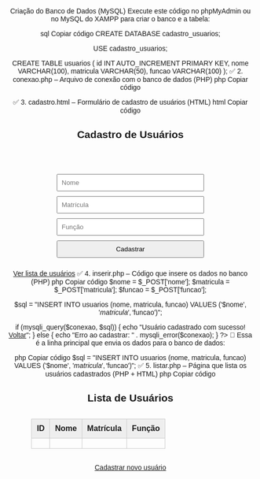 Criação do Banco de Dados (MySQL)
Execute este código no phpMyAdmin ou no MySQL do XAMPP para criar o banco e a tabela:

sql
Copiar código
CREATE DATABASE cadastro_usuarios;

USE cadastro_usuarios;

CREATE TABLE usuarios (
    id INT AUTO_INCREMENT PRIMARY KEY,
    nome VARCHAR(100),
    matricula VARCHAR(50),
    funcao VARCHAR(100)
);
✅ 2. conexao.php – Arquivo de conexão com o banco de dados (PHP)
php
Copiar código
<?php
$host = "localhost";
$user = "root";
$senha = "";
$banco = "cadastro_usuarios";

$conexao = mysqli_connect($host, $user, $senha, $banco);

if (!$conexao) {
    die("Erro ao conectar com o banco de dados: " . mysqli_connect_error());
}
?>
✅ 3. cadastro.html – Formulário de cadastro de usuários (HTML)
html
Copiar código
<!DOCTYPE html>
<html>
<head>
    <meta charset="UTF-8">
    <title>Cadastro de Usuários</title>
    <style>
        body { text-align: center; font-family: Arial; }
        form { display: inline-block; margin-top: 50px; text-align: left; }
        input, button { display: block; margin-bottom: 10px; width: 300px; padding: 8px; }
    </style>
</head>
<body>
    <h2>Cadastro de Usuários</h2>
    <form action="inserir.php" method="POST">
        <input type="text" name="nome" placeholder="Nome" required>
        <input type="text" name="matricula" placeholder="Matrícula" required>
        <input type="text" name="funcao" placeholder="Função" required>
        <button type="submit">Cadastrar</button>
    </form>
    <br>
    <a href="listar.php">Ver lista de usuários</a>
</body>
</html>
✅ 4. inserir.php – Código que insere os dados no banco (PHP)
php
Copiar código
<?php
include "conexao.php";

$nome = $_POST['nome'];
$matricula = $_POST['matricula'];
$funcao = $_POST['funcao'];

$sql = "INSERT INTO usuarios (nome, matricula, funcao) VALUES ('$nome', '$matricula', '$funcao')";

if (mysqli_query($conexao, $sql)) {
    echo "Usuário cadastrado com sucesso!<br><a href='cadastro.html'>Voltar</a>";
} else {
    echo "Erro ao cadastrar: " . mysqli_error($conexao);
}
?>
🔵 Essa é a linha principal que envia os dados para o banco de dados:

php
Copiar código
$sql = "INSERT INTO usuarios (nome, matricula, funcao) VALUES ('$nome', '$matricula', '$funcao')";
✅ 5. listar.php – Página que lista os usuários cadastrados (PHP + HTML)
php
Copiar código
<?php
include "conexao.php";

$sql = "SELECT * FROM usuarios";
$resultado = mysqli_query($conexao, $sql);
?>

<!DOCTYPE html>
<html>
<head>
    <meta charset="UTF-8">
    <title>Lista de Usuários</title>
    <style>
        body { text-align: center; font-family: Arial; }
        table { margin: 30px auto; border-collapse: collapse; width: 80%; }
        th, td { border: 1px solid #ccc; padding: 10px; text-align: center; }
        th { background-color: #eee; }
    </style>
</head>
<body>
    <h2>Lista de Usuários</h2>
    <table>
        <tr>
            <th>ID</th>
            <th>Nome</th>
            <th>Matrícula</th>
            <th>Função</th>
        </tr>
        <?php while ($linha = mysqli_fetch_assoc($resultado)) { ?>
        <tr>
            <td><?php echo $linha['id']; ?></td>
            <td><?php echo $linha['nome']; ?></td>
            <td><?php echo $linha['matricula']; ?></td>
            <td><?php echo $linha['funcao']; ?></td>
        </tr>
        <?php } ?>
    </table>
    <a href="cadastro.html">Cadastrar novo usuário</a>
</body>
</html>
